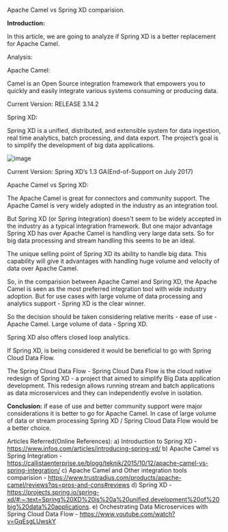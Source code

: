 Apache Camel vs Spring XD comparision.

**Introduction:**

In this article, we are going to analyze if Spring XD is a better replacement for Apache Camel.

Analysis:

Apache Camel:

Camel is an Open Source integration framework that empowers you to quickly and easily integrate various systems consuming or producing data.

Current Version: RELEASE 3.14.2

Spring XD:

Spring XD is a unified, distributed, and extensible system for data ingestion, real time analytics, batch processing, and data export. The project’s goal is to simplify the development of big data applications.

![image](https://user-images.githubusercontent.com/101301745/157778321-3fd35127-7273-4ab4-af20-4dc08bf77fcc.png)

Current Version: Spring XD’s 1.3 GA(End-of-Support on July 2017)

Apache Camel vs Spring XD:

The Apache Camel is great for connectors and community support. The Apache Camel is very widely adopted in the industry as an integration tool.

But Spring XD (or Spring Integration) doesn't seem to be widely accepted in the industry as a typical integration framework. But one major advantage Spring XD has over Apache Camel is handling very large data sets. So for big data processing and stream handling this seems to be an ideal.

The unique selling point of Spring XD its ability to handle big data. This capability will give it advantages with handling huge volume and velocity of data over Apache Camel.

So, in the comparision between Apache Camel and Spring XD, the Apache Camel is seen as the most preferred integration tool with wide industry adoption. But for use cases with large volume of data processing and analytics support - Spring XD is the clear winner. 

So the decision should be taken considering relative merits -
ease of use - Apache Camel.
Large volume of data - Spring XD.

Spring XD also offers closed loop analytics. 

If Spring XD, is being considered it would be beneficial to go with Spring Cloud Data Flow.

The Spring Cloud Data Flow - Spring Cloud Data Flow is the cloud native redesign of Spring XD - a project that aimed to simplify Big Data application development. This redesign allows running stream and batch applications as data microservices and they can independently evolve in isolation. 

**Conclusion:** 
if ease of use and better community support were major considerations it is better to go for Apache Camel.
In case of large volume of data or stream processing Spring XD / Spring Cloud Data Flow would be a better choice. 

Articles Referred(Online References):
a) Introduction to Spring XD - https://www.infoq.com/articles/introducing-spring-xd/
b) Apache Camel vs Spring Integration - https://callistaenterprise.se/blogg/teknik/2015/10/12/apache-camel-vs-spring-integration/
c) Apache Camel and Other integration tools comparision - https://www.trustradius.com/products/apache-camel/reviews?qs=pros-and-cons#reviews
d) Spring XD - https://projects.spring.io/spring-xd/#:~:text=Spring%20XD%20is%20a%20unified,development%20of%20big%20data%20applications.
e) Orchestrating Data Microservices with Spring Cloud Data Flow - https://www.youtube.com/watch?v=GqEsgLUwskY










